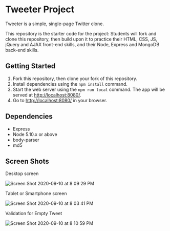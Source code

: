 # Tweeter Project

Tweeter is a simple, single-page Twitter clone.

This repository is the starter code for the project: Students will fork and clone this repository, then build upon it to practice their HTML, CSS, JS, jQuery and AJAX front-end skills, and their Node, Express and MongoDB back-end skills.

## Getting Started

1. Fork this repository, then clone your fork of this repository.
2. Install dependencies using the `npm install` command.
3. Start the web server using the `npm run local` command. The app will be served at <http://localhost:8080/>.
4. Go to <http://localhost:8080/> in your browser.

## Dependencies

- Express
- Node 5.10.x or above
- body-parser
- md5

## Screen Shots

Desktop screen

![Screen Shot 2020-09-10 at 8 09 29 PM](https://user-images.githubusercontent.com/56459037/92850638-8a12e600-f3a1-11ea-8a88-8d513f0c6f08.png)

Tablet or Smartphone screen

![Screen Shot 2020-09-10 at 8 03 41 PM](https://user-images.githubusercontent.com/56459037/92850148-f17c6600-f3a0-11ea-92c4-aa6f4a596765.png)

Validation for Empty Tweet

![Screen Shot 2020-09-10 at 8 10 59 PM](https://user-images.githubusercontent.com/56459037/92850843-bfb7cf00-f3a1-11ea-8dc4-59cae00d1e38.png)
